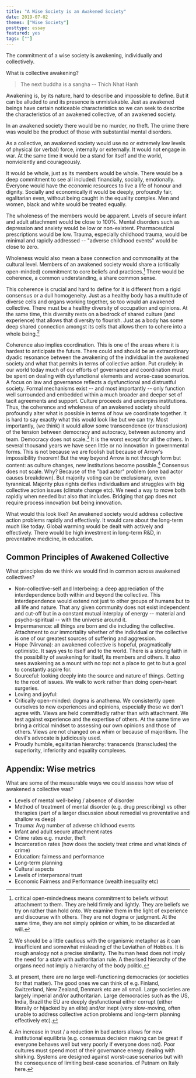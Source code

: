 ```yaml
---
title: "A Wise Society is an Awakened Society"
date: 2019-07-02
themes: ["Wise Society"]
posttype: essay
featured: yes
tags: [""]
---
```


The commitment of a wise society is awakening, individually and collectively.

What is collective awakening?

> The next buddha is a sangha -- Thich Nhat Hanh

Awakening is, by its nature, hard to describe and impossible to define. But it can be alluded to and its presence is unmistakable. Just as awakened beings have certain noticeable characteristics so we can seek to describe the characteristics of an awakened collective, of an awakened society.

In an awakened society there would be no murder, no theft. The crime there was would be the product of those with substantial mental disorders.

As a collective, an awakened society would use no or extremely low levels of physical (or verbal) force, internally or externally. It would not engage in war. At the same time it would be a stand for itself and the world, nonviolently and courageously. 

It would be whole, just as its members would be whole. There would be a deep commitment to see all included: financially, socially, emotionally. Everyone would have the economic resources to live a life of honour and dignity. Socially and economically it would be deeply, profoundly fair, egalitarian even, without being caught in the equality complex. Men and women, black and white would be treated equally.

The wholeness of the members would be apparent. Levels of secure infant and adult attachment would be close to 100%. Mental disorders such as depression and anxiety would be low or non-existent. Pharmaceutical prescriptions would be low. Trauma, especially childhood trauma, would be minimal and rapidly addressed -- "adverse childhood events" would be close to zero.

Wholeness would also mean a base connection and commonality at the cultural level. Members of an awakened society would share a (critically open-minded) commitment to core beliefs and practices.[^1] There would be coherence, a common understanding, a share common sense.

[^1]: critical open-mindedness means commitment to beliefs without attachment to them. They are held firmly and lightly. They are beliefs we try on rather than hold onto. We examine them in the light of experience and discourse with others. They are not dogma or judgment. At the same time, they are not simply opinion or whim, to be discarded at will.

This coherence is crucial and hard to define for it is different from a rigid consensus or a dull homogeneity. Just as a healthy body has a multitude of diverse cells and organs working together, so too would an awakened collective. There must be a healthy diversity of occupation and opinions. At the same time, this diversity rests on a bedrock of shared culture (and experience) that allows that diversity to flourish. Just as a body has some deep shared connection amongst its cells that allows them to cohere into a whole being.[^2]

[^2]: We should be a little cautious with the organismic metaphor as it can insufficient and somewhat misleading cf the Leviathan of Hobbes. It is rough analogy not a precise similarity. The human head does not imply the need for a state with authoritarian rule. A theorised hierarchy of the organs need not imply a hierarchy of the body politic.

Coherence also implies coordination. This is one of the areas where it is hardest to anticipate the future. There could and should be an extraordinary dyadic resonance between the awakening of the individual in the awakened society and what that permits in terms of collective action. Put crudely: in our world today much of our efforts of governance and coordination must be spent on dealing with dysfunctional elements and worse-case scenarios. A focus on law and governance reflects a dysfunctional and distrustful society. Formal mechanisms exist -- and most importantly -- only function well surrounded and embedded within a much broader and deeper set of tacit agreements and support. Culture proceeds and underpins institutions. Thus, the coherence and wholeness of an awakened society should profoundly alter what is possible in terms of how we coordinate together. It is hard to say exactly what this would look like but we can try. Most importantly, (we think) it would allow some transcendence (or transclusion) of the tension between democracy and autocracy, between autonomy and team. Democracy does not scale.[^scale] It is the worst except for all the others. In several thousand years we have seen little or no innovation in governmental forms. This is not because we are foolish but because of Arrow's impossibility theorem! But the way beyond Arrow is not through form but content: as culture changes, new institutions become possible.[^putnam] Consensus does not scale. Why? Because of the "bad actor" problem (one bad actor causes breakdown). But majority voting can be exclusionary, even tyrannical. Majority plus rights deifies individualism and struggles with big collective action issues (climate change etc).  We need a way to move both rapidly when needed but also that includes. Bridging that gap does not require process innovation but being innovation.

[^putnam]: An increase in trust / a reduction in bad actors allows for new institutional equilibria (e.g. consensus decision making can be great if everyone behaves well but very poorly if everyone does not). Poor cultures must spend most of their governance energy dealing with shirking. Systems are designed against worst-case scenarios but with the consequence of limiting best-case scenarios. cf Putnam on Italy here.

[^scale]: at present, there are no large well-functioning democracies (or societies for that matter). The good ones we can think of e.g. Finland, Switzerland, New Zealand, Denmark etc are all small. Large societies are largely imperial and/or authoritarian. Large democracies such as the US, India, Brazil the EU are deeply dysfunctional either corrupt (either literally or hijacked by an elite) and/or inept (very slow-moving, often unable to address collective action problems and long-term planning effectively etc).

What would this look like? An awakened society would address collective action problems rapidly and effectively. It would care about the long-term much like today. Global warming would be dealt with actively and effectively. There would be high investment in long-term R&D, in preventative medicine, in education.

## Common Principles of Awakened Collective

What principles do we think we would find in common across awakened collectives?

- Non-collective-self and Interbeing: a deep appreciation of the interdependence both within and beyond the collective. This interdependence would extend not just to other groups of humans but to all life and nature. That any given community does not exist independent and cut-off but in a constant mutual interplay of energy -- material and psycho-spiritual -- with the universe around it.
- Impermanence: all things are born and die including the collective. Attachment to our immortality whether of the individual or the collective is one of our greatest sources of suffering and aggression.
- Hope (Nirvana): an awakened collective is hopeful, pragmatically optimistic. It says yes to itself and to the world. There is a strong faith in the possibility of awakening for itself, its members and others. It also sees awakening as a mount with no top: not a place to get to but a goal to constantly aspire for.
- Sourceful: looking deeply into the source and nature of things. Getting to the root of issues. We walk to work rather than doing open-heart surgeries. 
- Loving and joyful: 
- Critically open-minded: dogma is anathema. We consistently open ourselves to new experiences and opinions, especially those we don't agree with. Views are held committedly rather than with attachment. We test against experience and the expertise of others. At the same time we bring a critical mindset to assessing our own opinions and those of others. Views are not changed on a whim or because of majoritism. The devil's advocate is judiciously used.
- Proudly humble, egalitarian hierarchy: transcends (transcludes) the superiority, inferiority and equality complexes.

## Appendix: Wise metrics

What are some of the measurable ways we could assess how wise of awakened a collective was?

* Levels of mental well-being / absence of disorder
* Method of treatment of mental disorder (e.g. drug prescribing) vs other therapies (part of a larger discussion about remedial vs preventative and shallow vs deep)
* Trauma: Avg number of adverse childhood events
* Infant and adult secure attachment rates
* Crime rates e.g. murder, theft
* Incarceration rates (how does the society treat crime and what kinds of crime)
* Education: fairness and performance
* Long-term planning
* Cultural aspects
* Levels of interpersonal trust
* Economic Fairness and Performance (wealth inequality etc)

